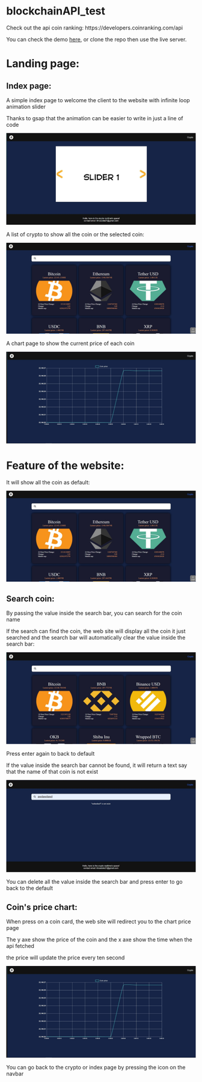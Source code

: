 # blockchainAPI_test
<p>Check out the api coin ranking: <a href="https://developers.coinranking.com/api"></a>https://developers.coinranking.com/api</p>
<p>You can check the demo <a href="https://napxdd.github.io">here</a>, or clone the repo then use the live server.</p>

<h1>Landing page:</h1>
<h2>Index page:</h2>

<p>A simple index page to welcome the client to the website with infinite loop animation slider</p>
<p>Thanks to gsap that the animation can be easier to write in just a line of code</p>
<img src="asset\readme\indexPage.jpg">

<p>A list of crypto to show all the coin or the selected coin:</p>
<img src="asset\readme\crypto_default.jpg">

<p>A chart page to show the current price of each coin</p>
<img src="asset\readme\chart_coin.jpg">

<h1>Feature of the website:</h1>
<p>It will show all the coin as default:</p>
<img src="asset\readme\crypto_default.jpg">

<h2>Search coin:</h2>
<p>By passing the value inside the search bar, you can search for the coin name</p>
<p>If the search can find the coin, the web site will display all the coin it just searched and the search bar will automatically clear the value inside the search bar:</p>

<img src="asset\readme\search_crypto.jpg">

<p>Press enter again to back to default</p>

<p>If the value inside the search bar cannot be found, it will return a text say that the name of that coin is not exist</p>

<img src="asset\readme\search_not_found.jpg">

<p>You can delete all the value inside the search bar and press enter to go back to the default</p>

<h2>Coin's price chart:</h2>
<p>When press on a coin card, the web site will redirect you to the chart price page</p>
<p>The y axe show the price of the coin and the x axe show the time when the api fetched</p>
<p>the price will update the price every ten second</p>

<img src="asset\readme\chart_coin.jpg">

<p>You can go back to the crypto or index page by pressing the icon on the navbar</p>